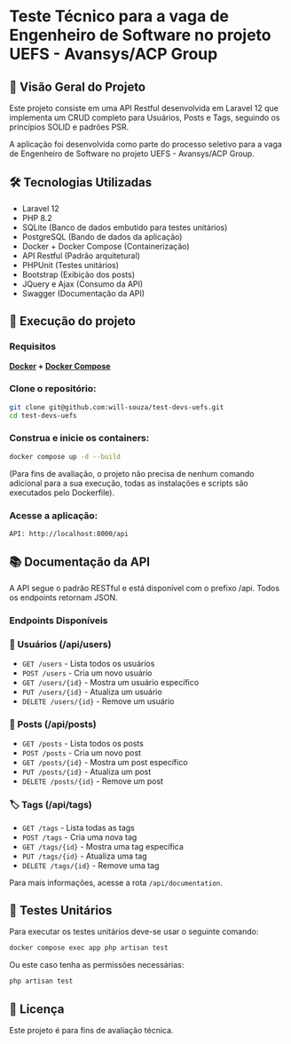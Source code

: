# Teste Técnico para a vaga de Engenheiro de Software no projeto UEFS - Avansys/ACP Group

## 📝 Visão Geral do Projeto
Este projeto consiste em uma API Restful desenvolvida em Laravel 12 que implementa um CRUD completo para Usuários, Posts e Tags, seguindo os princípios SOLID e padrões PSR.

A aplicação foi desenvolvida como parte do processo seletivo para a vaga de Engenheiro de Software no projeto UEFS - Avansys/ACP Group.

## 🛠️ Tecnologias Utilizadas
- Laravel 12
- PHP 8.2
- SQLite (Banco de dados embutido para testes unitários)
- PostgreSQL (Bando de dados da aplicação)
- Docker + Docker Compose (Containerização)
- API Restful (Padrão arquitetural)
- PHPUnit (Testes unitários)
- Bootstrap (Exibição dos posts)
- JQuery e Ajax (Consumo da API)
- Swagger (Documentação da API)

## 🚀 Execução do projeto

### Requisitos
__[Docker](https://docs.docker.com/engine/install/) + [Docker Compose](https://docs.docker.com/compose/install/)__

### Clone o repositório:
```bash
git clone git@github.com:will-souza/test-devs-uefs.git
cd test-devs-uefs
```

### Construa e inicie os containers:
```bash
docker compose up -d --build
```

(Para fins de avaliação, o projeto não precisa de nenhum comando adicional para a sua execução, todas as instalações e scripts são executados pelo Dockerfile).

### Acesse a aplicação:
```
API: http://localhost:8000/api
```

## 📚 Documentação da API
A API segue o padrão RESTful e está disponível com o prefixo /api. Todos os endpoints retornam JSON.

### Endpoints Disponíveis
### 👤 Usuários (/api/users)
- ```GET /users``` - Lista todos os usuários
- ```POST /users``` - Cria um novo usuário
- ```GET /users/{id}``` - Mostra um usuário específico
- ```PUT /users/{id}``` - Atualiza um usuário
- ```DELETE /users/{id}``` - Remove um usuário

### 📝 Posts (/api/posts)
- ```GET /posts``` - Lista todos os posts
- ```POST /posts``` - Cria um novo post
- ```GET /posts/{id}``` - Mostra um post específico
- ```PUT /posts/{id}``` - Atualiza um post
- ```DELETE /posts/{id}``` - Remove um post

### 🏷️ Tags (/api/tags)
- ```GET /tags``` - Lista todas as tags
- ```POST /tags``` - Cria uma nova tag
- ```GET /tags/{id}``` - Mostra uma tag específica
- ```PUT /tags/{id}``` - Atualiza uma tag
- ```DELETE /tags/{id}``` - Remove uma tag

Para mais informações, acesse a rota ```/api/documentation```.

## 🧪 Testes Unitários
Para executar os testes unitários deve-se usar o seguinte comando:
```bash
docker compose exec app php artisan test
```
Ou este caso tenha as permissões necessárias:
```bash
php artisan test
```

## 📄 Licença
Este projeto é para fins de avaliação técnica.
